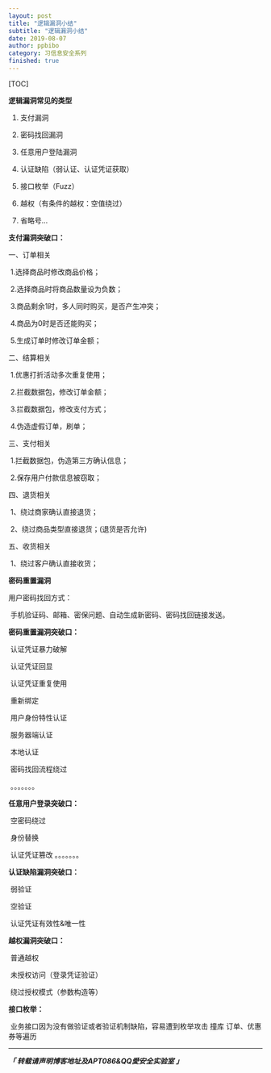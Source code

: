 ```yaml
---
layout: post
title: "逻辑漏洞小结"
subtitle: "逻辑漏洞小结"
date: 2019-08-07
author: ppbibo
category: 习信息安全系列
finished: true
---
```

[TOC]

**逻辑漏洞常见的类型**

1. 支付漏洞

1. 密码找回漏洞

1. 任意用户登陆漏洞

1. 认证缺陷（弱认证、认证凭证获取）

1. 接口枚举（Fuzz）

1. 越权（有条件的越权：空值绕过）

1. 省略号...



**支付漏洞突破口：**



一、订单相关 

​    1.选择商品时修改商品价格； 

​    2.选择商品时将商品数量设为负数； 

​    3.商品剩余1时，多人同时购买，是否产生冲突； 

​    4.商品为0时是否还能购买； 

​    5.生成订单时修改订单金额； 



二、结算相关 

​    1.优惠打折活动多次重复使用；

​    2.拦截数据包，修改订单金额； 

​    3.拦截数据包，修改支付方式； 

​    4.伪造虚假订单，刷单；



三、支付相关

​    1.拦截数据包，伪造第三方确认信息； 

​    2.保存用户付款信息被窃取； 



四、退货相关 

​    1、绕过商家确认直接退货；

​    2、绕过商品类型直接退货；(退货是否允许) 



五、收货相关 

​    1、绕过客户确认直接收货；





**密码重置漏洞**



用户密码找回方式：

​    手机验证码、邮箱、密保问题、自动生成新密码、密码找回链接发送。



**密码重置漏洞突破口：**

​    认证凭证暴力破解

​    认证凭证回显 

​    认证凭证重复使用 

​    重新绑定 

​    用户身份特性认证 

​    服务器端认证 

​    本地认证 

​    密码找回流程绕过 

​    。。。。。。。



**任意用户登录突破口：**

​    空密码绕过

​    身份替换     

​    认证凭证篡改 。。。。。。。



**认证缺陷漏洞突破口：**

​    弱验证

​    空验证 

​    认证凭证有效性&唯一性



**越权漏洞突破口：**

​    普通越权

​    未授权访问（登录凭证验证） 

​    绕过授权模式（参数构造等）



**接口枚举：**

​    业务接口因为没有做验证或者验证机制缺陷，容易遭到枚举攻击 撞库 订单、优惠券等遍历


------

***「 转载请声明博客地址及APT086&QQ愛安全实验室 」***